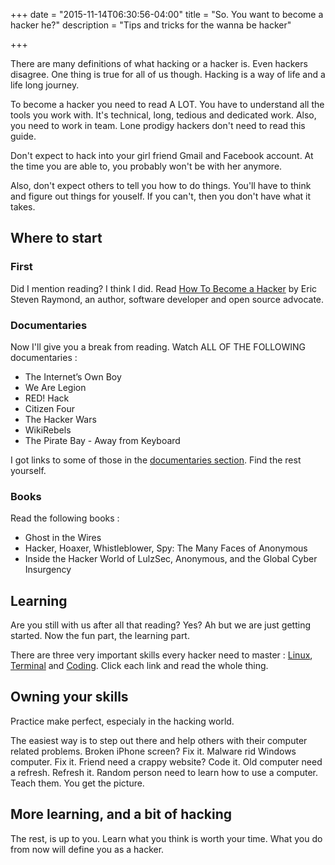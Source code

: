 +++
date = "2015-11-14T06:30:56-04:00"
title = "So. You want to become a hacker he?"
description = "Tips and tricks for the wanna be hacker"

+++

There are many definitions of what hacking or a hacker is. Even hackers disagree. One thing is true for all of us though. Hacking is a way of life and a life long journey.

To become a hacker you need to read A LOT. You have to understand all the tools you work with. It's technical, long, tedious and dedicated work. Also, you need to work in team. Lone prodigy hackers don't need to read this guide.

Don't expect to hack into your girl friend Gmail and Facebook account. At the time you are able to, you probably won't be with her anymore.

Also, don't expect others to tell you how to do things. You'll have to think and figure out things for youself. If you can't, then you don't have what it takes.

## Where to start

### First

Did I mention reading? I think I did. Read [How To Become a Hacker](http://www.catb.org/~esr/faqs/hacker-howto.html) by Eric Steven Raymond, an author, software developer and open source advocate.

### Documentaries

Now I'll give you a break from reading.
Watch ALL OF THE FOLLOWING documentaries :

* The Internet’s Own Boy
* We Are Legion
* RED! Hack
* Citizen Four
* The Hacker Wars
* WikiRebels
* The Pirate Bay - Away from Keyboard

I got links to some of those in the [documentaries section](/my-favorite-documentaries). Find the rest yourself.

### Books

Read the following books :

* Ghost in the Wires
* Hacker, Hoaxer, Whistleblower, Spy: The Many Faces of Anonymous
* Inside the Hacker World of LulzSec, Anonymous, and the Global Cyber Insurgency


## Learning

Are you still with us after all that reading? Yes? Ah but we are just getting started. Now the fun part, the learning part.

There are three very important skills every hacker need to master : [Linux](/learn-linux), [Terminal](/learn-linux-terminal) and [Coding](/code-like-a-hacker). Click each link and read the whole thing.

## Owning your skills

Practice make perfect, especialy in the hacking world.

The easiest way is to step out there and help others with their computer related problems. Broken iPhone screen? Fix it. Malware rid Windows computer. Fix it. Friend need a crappy website? Code it. Old computer need a refresh. Refresh it. Random person need to learn how to use a computer. Teach them. You get the picture.

## More learning, and a bit of hacking

The rest, is up to you. Learn what you think is worth your time. What you do from now will define you as a hacker.
